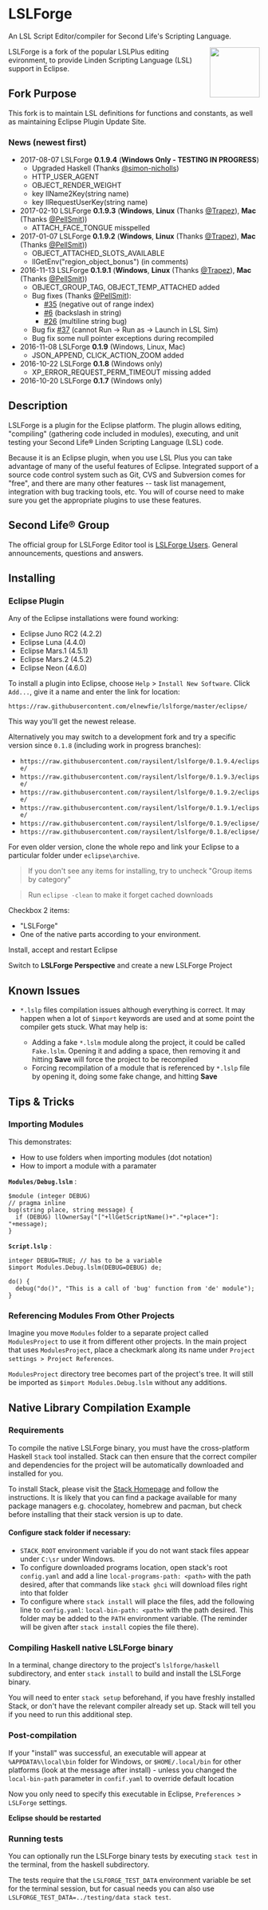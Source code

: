 # LSLForge

An LSL Script Editor/compiler for Second Life's Scripting Language.

<img src="doc/logo100x100.jpg" align="right" width="100px" height="100px" margin="20px" padding="20px"/>

LSLForge is a fork of the popular LSLPlus editing evironment, to provide Linden Scripting Language (LSL) support in Eclipse.

## Fork Purpose

This fork is to maintain LSL definitions for functions and constants, as well as maintaining Eclipse Plugin Update Site.

### News (newest first)

* 2017-08-07 LSLForge **0.1.9.4** (**Windows Only - TESTING IN PROGRESS**)
    * Upgraded Haskell (Thanks [@simon-nicholls](https://github.com/simon-nicholls))
    * HTTP_USER_AGENT
    * OBJECT_RENDER_WEIGHT
    * key llName2Key(string name)
    * key llRequestUserKey(string name)
* 2017-02-10 LSLForge **0.1.9.3** (**Windows**, **Linux** (Thanks [@Trapez](https://github.com/Trapez)), **Mac** (Thanks [@PellSmit](https://github.com/PellSmit)))
    * ATTACH_FACE_TONGUE misspelled
* 2017-01-07 LSLForge **0.1.9.2** (**Windows**, **Linux** (Thanks [@Trapez](https://github.com/Trapez)), **Mac** (Thanks [@PellSmit](https://github.com/PellSmit)))
    * OBJECT_ATTACHED_SLOTS_AVAILABLE
    * llGetEnv("region_object_bonus") (in comments)
* 2016-11-13 LSLForge **0.1.9.1** (**Windows**, **Linux** (Thanks [@Trapez](https://github.com/Trapez)), **Mac** (Thanks [@PellSmit](https://github.com/PellSmit)))
    * OBJECT_GROUP_TAG, OBJECT_TEMP_ATTACHED added
    * Bug fixes (Thanks [@PellSmit](https://github.com/PellSmit)):
        * [#35](https://github.com/raysilent/lslforge/issues/35) (negative out of range index)
        * [#6](https://github.com/raysilent/lslforge/issues/6) (backslash in string)
        * [#26](https://github.com/raysilent/lslforge/issues/26) (multiline string bug)
    * Bug fix [#37](https://github.com/raysilent/lslforge/issues/37) (cannot Run -> Run as -> Launch in LSL Sim)
    * Bug fix some null pointer exceptions during recompiled
* 2016-11-08 LSLForge **0.1.9** (Windows, Linux, Mac)
    * JSON_APPEND, CLICK_ACTION_ZOOM added
* 2016-10-22 LSLForge **0.1.8** (Windows only)
    * XP_ERROR_REQUEST_PERM_TIMEOUT missing added
* 2016-10-20 LSLForge **0.1.7** (Windows only)

## Description

LSLForge is a plugin for the Eclipse platform. The plugin allows editing, "compiling" (gathering code included in modules), executing, and unit testing your Second Life® Linden Scripting Language (LSL) code.

Because it is an Eclipse plugin, when you use LSL Plus you can take advantage of many of the useful features of Eclipse. Integrated support of a source code control system such as Git, CVS and Subversion comes for "free", and there are many other features -- task list management, integration with bug tracking tools, etc. You will of course need to make sure you get the appropriate plugins to use these features.

## Second Life® Group

The official group for LSLForge Editor tool is [LSLForge Users](secondlife:///app/group/381ff28c-1171-27ac-77f5-ded3471b6245/about). General announcements, questions and answers.

## Installing

### Eclipse Plugin

Any of the Eclipse installations were found working:

* Eclipse Juno RC2 (4.2.2)
* Eclipse Luna (4.4.0)
* Eclipse Mars.1 (4.5.1)
* Eclipse Mars.2 (4.5.2)
* Eclipse Neon (4.6.0)

To install a plugin into Eclipse, choose ``Help`` > ``Install New Software``. Click ``Add...``, give it a name and enter the link for location:

``https://raw.githubusercontent.com/elnewfie/lslforge/master/eclipse/``

This way you'll get the newest release.

Alternatively you may switch to a development fork and try a specific version since ``0.1.8`` (including work in progress branches):

* ``https://raw.githubusercontent.com/raysilent/lslforge/0.1.9.4/eclipse/``
* ``https://raw.githubusercontent.com/raysilent/lslforge/0.1.9.3/eclipse/``
* ``https://raw.githubusercontent.com/raysilent/lslforge/0.1.9.2/eclipse/``
* ``https://raw.githubusercontent.com/raysilent/lslforge/0.1.9.1/eclipse/``
* ``https://raw.githubusercontent.com/raysilent/lslforge/0.1.9/eclipse/``
* ``https://raw.githubusercontent.com/raysilent/lslforge/0.1.8/eclipse/``

For even older version, clone the whole repo and link your Eclipse to a particular folder under ``eclipse\archive``.

> If you don't see any items for installing, try to uncheck "Group items by category"

> Run ``eclipse -clean`` to make it forget cached downloads

Checkbox 2 items:

* "LSLForge"
* One of the native parts according to your environment.

Install, accept and restart Eclipse

Switch to **LSLForge Perspective** and create a new LSLForge Project

## Known Issues

* ``*.lslp`` files compilation issues although everything is correct. It may happen when a lot of ``$import`` keywords are used and at some point the compiler gets stuck. What may help is:

    * Adding a fake ``*.lslm`` module along the project, it could be called ``Fake.lslm``. Opening it and adding a space, then removing it and hitting **Save** will force the project to be recompiled
    * Forcing recompilation of a module that is referenced by ``*.lslp`` file by opening it, doing some fake change, and hitting **Save**

## Tips & Tricks

### Importing Modules

This demonstrates:

* How to use folders when importing modules (dot notation)
* How to import a module with a paramater

**`Modules/Debug.lslm`** :

```
$module (integer DEBUG)
// pragma inline
bug(string place, string message) {
  if (DEBUG) llOwnerSay("["+llGetScriptName()+"."+place+"]: "+message);
}
```

**`Script.lslp`** :

```
integer DEBUG=TRUE; // has to be a variable
$import Modules.Debug.lslm(DEBUG=DEBUG) de;

do() {
  debug("do()", "This is a call of 'bug' function from 'de' module");
}

```

### Referencing Modules From Other Projects

Imagine you move ``Modules`` folder to a separate project called ``ModulesProject`` to use it from different other projects.
In the main project that uses ``ModulesProject``, place a checkmark along its name under ``Project settings > Project References``.

``ModulesProject`` directory tree becomes part of the project's tree. It will still be imported as ``$import Modules.Debug.lslm`` without any additions.

## Native Library Compilation Example

### Requirements

To compile the native LSLForge binary, you must have the cross-platform Haskell `Stack` tool installed. Stack can then ensure that the correct compiler and dependencies for the project will be automatically downloaded and installed for you.

To install Stack, please visit the [Stack Homepage](https://www.haskellstack.org/) and follow the instructions. It is likely that you can find a package available for many package managers e.g. chocolatey, homebrew and pacman, but check before installing that their stack version is up to date.

#### Configure stack folder if necessary:
* ``STACK_ROOT`` environment variable if you do not want stack files appear under ``C:\sr`` under Windows.
* To configure downloaded programs location, open stack's root `config.yaml` and add a line `local-programs-path: <path>` with the path desired, after that commands like `stack ghci` will download files right into that folder
* To configure where `stack install` will place the files, add the following line to `config.yaml`: ``local-bin-path: <path>`` with the path desired. This folder may be added to the ``PATH`` environment variable. (The reminder will be given after ``stack install`` copies the file there).

### Compiling Haskell native LSLForge binary

In a terminal, change directory to the project's `lslforge/haskell` subdirectory, and enter `stack install` to build and install the LSLForge binary.

You will need to enter `stack setup` beforehand, if you have freshly installed Stack, or don't have the relevant compiler already set up. Stack will tell you if you need to run this additional step.

### Post-compilation

If your "install" was successful, an executable will appear at ``%APPDATA%\local\bin`` folder for Windows, or ``$HOME/.local/bin`` for other platforms (look at the message after install) - unless you changed the ``local-bin-path`` parameter in ``confif.yaml`` to override default location

Now you only need to specify this executable in Eclipse, ``Preferences`` > ``LSLForge`` settings.

**Eclipse should be restarted**

### Running tests

You can optionally run the LSLForge binary tests by executing `stack test` in the terminal, from the haskell subdirectory.

The tests require that the `LSLFORGE_TEST_DATA` environment variable be set for the terminal session, but for casual needs you can also use `LSLFORGE_TEST_DATA=../testing/data stack test`.
